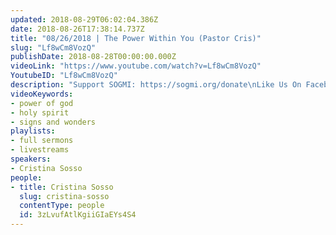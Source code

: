 ```yaml
---
updated: 2018-08-29T06:02:04.386Z
date: 2018-08-26T17:38:14.737Z
title: "08/26/2018 | The Power Within You (Pastor Cris)"
slug: "Lf8wCm8VozQ"
publishDate: 2018-08-28T00:00:00.000Z
videoLink: "https://www.youtube.com/watch?v=Lf8wCm8VozQ"
YoutubeID: "Lf8wCm8VozQ"
description: "Support SOGMI: https://sogmi.org/donate\nLike Us On Facebook: https://facebook.com/sonsofgodministries\n\nSons of God Ministries International is dedicated to discipling God's people and empowering the Body of Christ to take their post in the Kingdom. \"For as many as are led by the Spirit of God these are the sons of God\" (Romans 8:14)"
videoKeywords:
- power of god
- holy spirit
- signs and wonders
playlists:
- full sermons
- livestreams
speakers:
- Cristina Sosso
people:
- title: Cristina Sosso
  slug: cristina-sosso
  contentType: people
  id: 3zLvufAtlKgiiGIaEYs4S4
---
```

